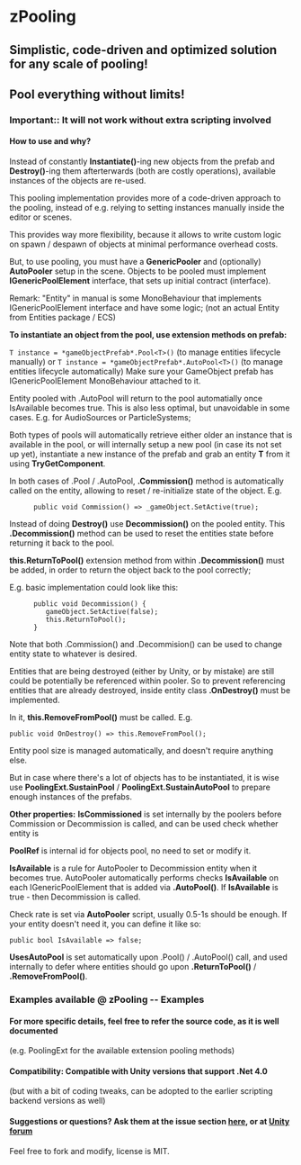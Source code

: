 #                             zPooling

## Simplistic, code-driven and optimized solution for any scale of pooling! 
## Pool everything without limits!

### Important:: It will not work without extra scripting involved 

#### How to use and why?
Instead of constantly **Instantiate()**-ing new objects from the prefab and 
**Destroy()**-ing them afterterwards (both are costly operations), available instances of the objects are re-used.
   
This pooling implementation provides more of a code-driven approach to the pooling, instead of e.g. 
relying to setting instances manually inside the editor or scenes. 
   
This provides way more flexibility, because it allows to write custom logic on spawn / despawn of objects at minimal performance overhead costs.

But, to use pooling, you must have a **GenericPooler** and (optionally) **AutoPooler** setup in the scene.
Objects to be pooled must implement **IGenericPoolElement** interface, that sets up initial contract (interface).

Remark: "Entity" in manual is some MonoBehaviour that implements IGenericPoolElement interface and have some logic;
(not an actual Entity from Entities package / ECS)
          
**To instantiate an object from the pool, use extension methods on prefab:**
  
```T instance = *gameObjectPrefab*.Pool<T>()``` (to manage entities lifecycle manually) 
                  or 
```T instance = *gameObjectPrefab*.AutoPool<T>()``` (to manage entities lifecycle automatically)
Make sure your GameObject prefab has IGenericPoolElement MonoBehaviour attached to it.
	
Entity pooled with .AutoPool will return to the pool automatially once IsAvailable becomes true. 
This is also less optimal, but unavoidable in some cases. E.g. for AudioSources or ParticleSystems;

Both types of pools will automatically retrieve either older an instance that is available in the pool, or will internally setup a new pool 
(in case its not set up yet), instantiate a new instance of the prefab and grab an entity **T** from it using **TryGetComponent**.

In both cases of .Pool / .AutoPool, **.Commission()** method is automatically called on the entity, allowing to reset / re-initialize state of the object.
E.g.
```
      public void Commission() => _gameObject.SetActive(true);
```
  
Instead of doing **Destroy()** use **Decommission()** on the pooled entity. 
This **.Decommission()** method can be used to reset the entities state before returning it back to the pool. 

**this.ReturnToPool()** extension method from within **.Decommission()** must be added, in order to return the object back to the pool correctly;

E.g. basic implementation could look like this:
```
      public void Decommission() {
         gameObject.SetActive(false);
         this.ReturnToPool();
      }
```

Note that both .Commission() and .Decommision() can be used to change entity state to whatever is desired.

Entities that are being destroyed (either by Unity, or by mistake) are still could be potentially be referenced within pooler. 
So to prevent referencing entities that are already destroyed, inside entity class **.OnDestroy()** must be implemented. 

In it, **this.RemoveFromPool()** must be called. E.g.
```
public void OnDestroy() => this.RemoveFromPool();
```
Entity pool size is managed automatically, and doesn't require anything else.

But in case where there's a lot of objects has to be instantiated, it is wise use **PoolingExt.SustainPool** / **PoolingExt.SustainAutoPool**
to prepare enough instances of the prefabs.


**Other properties:**
**IsCommissioned** is set internally by the poolers before Commission or Decommission is called, and can be used check whether
entity is 

**PoolRef** is internal id for objects pool, no need to set or modify it.

**IsAvailable** is a rule for AutoPooler to Decommission entity when it becomes true. 
AutoPooler automatically performs checks **IsAvailable** on each IGenericPoolElement that is added via **.AutoPool()**. 
If **IsAvailable** is true - then Decommission is called.

Check rate is set via **AutoPooler** script, usually 0.5-1s should be enough.
If your entity doesn't need it, you can define it like so:
```
public bool IsAvailable => false;
```

**UsesAutoPool** is set automatically upon .Pool() / .AutoPool() call, and used internally to defer where entities should go
upon **.ReturnToPool()** / **.RemoveFromPool()**.

### Examples available @ zPooling -- Examples

#### For more specific details, feel free to refer the source code, as it is well documented 
(e.g. PoolingExt for the available extension pooling methods)
		
	
#### Compatibility: Compatible with Unity versions that support .Net 4.0
(but with a bit of coding tweaks, can be adopted to the earlier scripting backend versions as well)


#### Suggestions or questions? Ask them at the issue section [here](https://github.com/VergilUa/zPooling/issues), or at [Unity forum](https://forum.unity.com/threads/free-zpooling-code-driven-pooling-framework.812145/)
Feel free to fork and modify, license is MIT.
